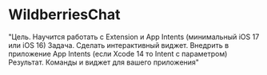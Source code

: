# WildberriesChat

"Цель. Научится работать с Extension и App Intents (минимальный iOS 17 или iOS 16)
Задача. Сделать интерактивный виджет. Внедрить в приложение App Intents (если Xcode 14 то Intent с параметром)
Результат. Команды и виджет для вашего приложения"
